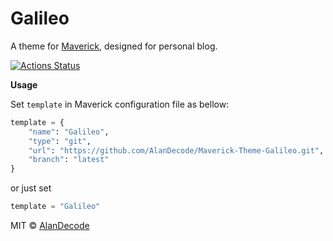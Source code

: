# Galileo

A theme for [Maverick](https://github.com/AlanDecode/Maverick), designed for personal blog.

[![Actions Status](https://github.com/AlanDecode/Maverick-Theme-Galileo/workflows/Build/badge.svg)](https://github.com/AlanDecode/Maverick-Theme-Galileo/actions)

**Usage**

Set `template` in Maverick configuration file as bellow:

```python
template = {
    "name": "Galileo",
    "type": "git",
    "url": "https://github.com/AlanDecode/Maverick-Theme-Galileo.git",
    "branch": "latest"
}
```

or just set

```python
template = "Galileo"
```

MIT © [AlanDecode](https://github.com/AlanDecode)
